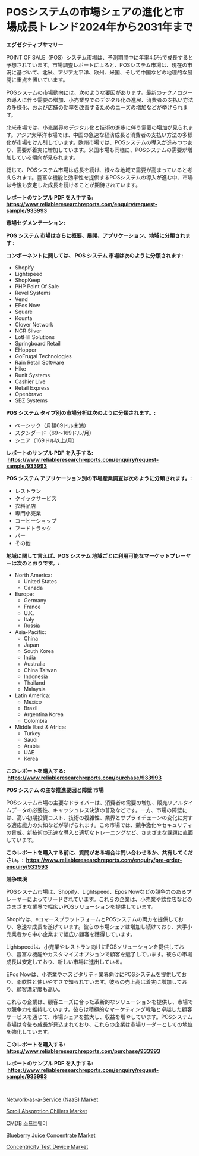 <p><h1>POSシステムの市場シェアの進化と市場成長トレンド2024年から2031年まで</h1></p><p><strong>エグゼクティブサマリー</strong></p>
<p><p>POINT OF SALE（POS）システム市場は、予測期間中に年率4.5％で成長すると予想されています。市場調査レポートによると、POSシステム市場は、現在の市況に基づいて、北米、アジア太平洋、欧州、米国、そして中国などの地理的な展開に重点を置いています。</p><p>POSシステムの市場動向には、次のような要因があります。最新のテクノロジーの導入に伴う需要の増加、小売業界でのデジタル化の進展、消費者の支払い方法の多様化、および店舗の効率を改善するためのニーズの増加などが挙げられます。</p><p>北米市場では、小売業界のデジタル化と技術の進歩に伴う需要の増加が見られます。アジア太平洋市場では、中国の急速な経済成長と消費者の支払い方法の多様化が市場をけん引しています。欧州市場では、POSシステムの導入が進みつつあり、需要が着実に増加しています。米国市場も同様に、POSシステムの需要が増加している傾向が見られます。</p><p>総じて、POSシステム市場は成長を続け、様々な地域で需要が高まっていると考えられます。豊富な機能と効率性を提供するPOSシステムの導入が進む中、市場は今後も安定した成長を続けることが期待されています。</p></p>
<p><strong>レポートのサンプル PDF を入手する: <a href="https://www.reliableresearchreports.com/enquiry/request-sample/933993">https://www.reliableresearchreports.com/enquiry/request-sample/933993</a></strong></p>
<p><strong>市場セグメンテーション:</strong></p>
<p><strong> POS システム 市場はさらに概要、展開、アプリケーション、地域に分類されます :</strong></p>
<p><strong>コンポーネントに関しては、 POS システム 市場は次のように分類されます: &nbsp;</strong></p>
<p><ul><li>Shopify</li><li>Lightspeed</li><li>ShopKeep</li><li>PHP Point Of Sale</li><li>Revel Systems</li><li>Vend</li><li>EPos Now</li><li>Square</li><li>Kounta</li><li>Clover Network</li><li>NCR Silver</li><li>LotHill Solutions</li><li>Springboard Retail</li><li>EHopper</li><li>GoFrugal Technologies</li><li>Rain Retail Software</li><li>Hike</li><li>Runit Systems</li><li>Cashier Live</li><li>Retail Express</li><li>Openbravo</li><li>SBZ Systems</li></ul></p>
<p><strong> POS システム タイプ別の市場分析は次のように分類されます。:</strong></p>
<p><ul><li>ベーシック（月額69ドル未満）</li><li>スタンダード（69〜169ドル/月）</li><li>シニア（169ドル以上/月）</li></ul></p>
<p><strong>レポートのサンプル PDF を入手する: &nbsp;<a href="https://www.reliableresearchreports.com/enquiry/request-sample/933993">https://www.reliableresearchreports.com/enquiry/request-sample/933993</a></strong></p>
<p><strong> POS システム アプリケーション別の市場産業調査は次のように分類されます。:</strong></p>
<p><ul><li>レストラン</li><li>クイックサービス</li><li>衣料品店</li><li>専門小売業</li><li>コーヒーショップ</li><li>フードトラック</li><li>バー</li><li>その他</li></ul></p>
<p><strong>地域に関して言えば、POS システム 地域ごとに利用可能なマーケットプレーヤーは次のとおりです。:</strong></p>
<p><ul>
    <li>
        North America:
        <ul>
            <li>United States</li>
            <li>Canada</li>
        </ul>
    </li>
    <li>
        Europe:
        <ul>
            <li>Germany</li>
            <li>France</li>
            <li>U.K.</li>
            <li>Italy</li>
            <li>Russia</li>
        </ul>
    </li>
    <li>
        Asia-Pacific:
        <ul>
            <li>China</li>
            <li>Japan</li>
            <li>South Korea</li>
            <li>India</li>
            <li>Australia</li>
            <li>China Taiwan</li>
            <li>Indonesia</li>
            <li>Thailand</li>
            <li>Malaysia</li>
        </ul>
    </li>
    <li>
        Latin America:
        <ul>
            <li>Mexico</li>
            <li>Brazil</li>
            <li>Argentina Korea</li>
            <li>Colombia</li>
        </ul>
    </li>
    <li>
        Middle East & Africa:
        <ul>
            <li>Turkey</li>
            <li>Saudi</li>
            <li>Arabia</li>
            <li>UAE</li>
            <li>Korea</li>
        </ul>
    </li>
    </ul></p>
<p><strong>このレポートを購入する: &nbsp;<a href="https://www.reliableresearchreports.com/purchase/933993">https://www.reliableresearchreports.com/purchase/933993</a></strong></p>
<p><strong>POS システム の主な推進要因と障壁 市場</strong></p>
<p><p>POSシステム市場の主要なドライバーは、消費者の需要の増加、販売リアルタイムデータの必要性、キャッシュレス決済の普及などです。一方、市場の障壁には、高い初期投資コスト、技術の複雑性、業界とサプライチェーンの変化に対する適応能力の欠如などが挙げられます。この市場では、競争激化やセキュリティの脅威、新技術の迅速な導入と適切なトレーニングなど、さまざまな課題に直面しています。</p></p>
<p><strong>このレポートを購入する前に、質問がある場合は問い合わせるか、共有してください。:&nbsp; <a href="https://www.reliableresearchreports.com/enquiry/pre-order-enquiry/933993">https://www.reliableresearchreports.com/enquiry/pre-order-enquiry/933993</a></strong></p>
<p><strong>競争環境</strong></p>
<p><p>POSシステム市場は、Shopify、Lightspeed、Epos Nowなどの競争力のあるプレーヤーによってリードされています。これらの企業は、小売業や飲食店などのさまざまな業界で幅広いPOSソリューションを提供しています。</p><p>Shopifyは、eコマースプラットフォームとPOSシステムの両方を提供しており、急速な成長を遂げています。彼らの市場シェアは増加し続けており、大手小売業者から中小企業まで幅広い顧客を獲得しています。</p><p>Lightspeedは、小売業やレストラン向けにPOSソリューションを提供しており、豊富な機能やカスタマイズオプションで顧客を魅了しています。彼らの市場成長は安定しており、新しい市場に進出している。</p><p>EPos Nowは、小売業やホスピタリティ業界向けにPOSシステムを提供しており、柔軟性と使いやすさで知られています。彼らの売上高は着実に増加しており、顧客満足度も高い。</p><p>これらの企業は、顧客ニーズに合った革新的なソリューションを提供し、市場での競争力を維持しています。彼らは積極的なマーケティング戦略と卓越した顧客サービスを通じて、市場シェアを拡大し、収益を増やしています。POSシステム市場は今後も成長が見込まれており、これらの企業は市場リーダーとしての地位を強化しています。</p></p>
<p><strong>このレポートを購入する: &nbsp; <a href="https://www.reliableresearchreports.com/purchase/933993">https://www.reliableresearchreports.com/purchase/933993</a></strong></p>
<p><strong>レポートのサンプル PDF を入手する: &nbsp;<a href="https://www.reliableresearchreports.com/enquiry/request-sample/933993">https://www.reliableresearchreports.com/enquiry/request-sample/933993</a></strong><strong></strong></p>
<p>&nbsp;</p>
<p><p><a href="https://issuu.com/reportprime-2/docs/network-as-a-service-naas-market-size-2030.pptx">Network-as-a-Service (NaaS) Market</a></p><p><a href="https://simplistic-meeting-7ee.notion.site/Scroll-Absorption-Chillers-Market-Share-Market-New-Trends-Analysis-Report-By-Type-By-Application--32642a87e2f542d2b089a4cd6759782c">Scroll Absorption Chillers Market</a></p><p><a href="https://github.com/jntpkh496620/Market-Research-Report-List-1/blob/main/8946913184272.md">CMDB 소프트웨어</a></p><p><a href="https://view.publitas.com/reportprime-1/blueberry-juice-concentrate-market-size-evaluating-its-market-trends-growth-and-projections-2024-2031/">Blueberry Juice Concentrate Market</a></p><p><a href="https://github.com/NorbertYates/Market-Research-Report-List-3/blob/main/concentricity-test-device-market.md">Concentricity Test Device Market</a></p></p>